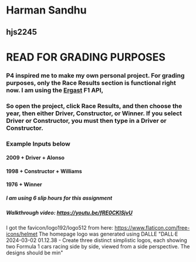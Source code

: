 # Harman Sandhu 
## hjs2245
# READ FOR GRADING PURPOSES 
### P4 inspired me to make my own personal project. For grading purposes, only the Race Results section is functional right now. I am using the [Ergast](https://ergast.com/mrd/) F1 API,
### So open the project, click Race Results, and then choose the year, then either Driver, Constructor, or Winner. If you select Driver or Constructor, you must then type in a Driver or Constructor.
### Example Inputs below
#### 2009 + Driver + Alonso
#### 1998 + Constructor + Williams
#### 1976 + Winner

##### I am using 6 slip hours for this assignment
##### Walkthrough video: https://youtu.be/fRE0CKlSjvU 

I got the favicon/logo192/logo512 from here: https://www.flaticon.com/free-icons/helmet
The homepage logo was generated using DALLE "DALL·E 2024-03-02 01.12.38 - Create three distinct simplistic logos, each showing two Formula 1 cars racing side by side, viewed from a side perspective. The designs should be min"